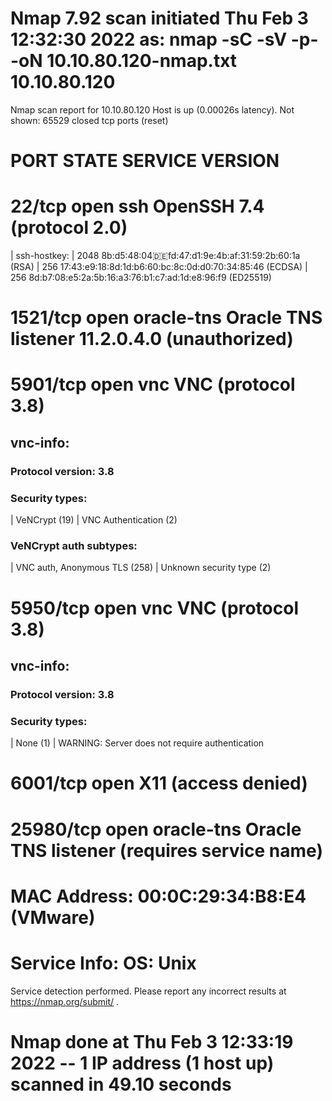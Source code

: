 # Nmap 7.92 scan initiated Thu Feb  3 12:32:30 2022 as: nmap -sC -sV -p- -oN 10.10.80.120-nmap.txt 10.10.80.120

Nmap scan report for 10.10.80.120
Host is up (0.00026s latency).
Not shown: 65529 closed tcp ports (reset)

# PORT      STATE SERVICE    VERSION
# 22/tcp    open  ssh        OpenSSH 7.4 (protocol 2.0)
| ssh-hostkey: 
|   2048 8b:d5:48:04:de:fd:47:d1:9e:4b:af:31:59:2b:60:1a (RSA)
|   256 17:43:e9:18:8d:1d:b6:60:bc:8c:0d:d0:70:34:85:46 (ECDSA)
|   256 8d:b7:08:e5:2a:5b:16:a3:76:b1:c7:ad:1d:e8:96:f9 (ED25519)

# 1521/tcp  open  oracle-tns Oracle TNS listener 11.2.0.4.0 (unauthorized)

# 5901/tcp  open  vnc        VNC (protocol 3.8)
## vnc-info: 
### Protocol version: 3.8
### Security types: 
|     VeNCrypt (19)
|     VNC Authentication (2)
### VeNCrypt auth subtypes: 
|     VNC auth, Anonymous TLS (258)
|     Unknown security type (2)

# 5950/tcp  open  vnc        VNC (protocol 3.8)
## vnc-info: 
### Protocol version: 3.8
### Security types: 
|     None (1)
|   WARNING: Server does not require authentication

# 6001/tcp  open  X11        (access denied)

# 25980/tcp open  oracle-tns Oracle TNS listener (requires service name)

# MAC Address: 00:0C:29:34:B8:E4 (VMware)
# Service Info: OS: Unix

Service detection performed. Please report any incorrect results at https://nmap.org/submit/ .
# Nmap done at Thu Feb  3 12:33:19 2022 -- 1 IP address (1 host up) scanned in 49.10 seconds